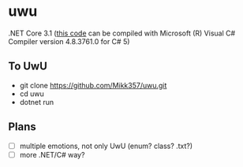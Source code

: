 # uwu
.NET Core 3.1
([this code](https://github.com/Mikk357/uwu/commit/deb60cf592103c24a13f890e4ac45addc824e40e) can be compiled with Microsoft (R) Visual C# Compiler version 4.8.3761.0 for C# 5)

## To UwU
* git clone https://github.com/Mikk357/uwu.git
* cd uwu
* dotnet run

## Plans
- [ ] multiple emotions, not only UwU (enum? class? .txt?)
- [ ] more .NET/C# way?
